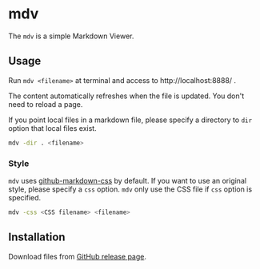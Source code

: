 # mdv

The `mdv` is a simple Markdown Viewer.

## Usage

Run `mdv <filename>` at terminal and access to http://localhost:8888/ .

The content automatically refreshes when the file is updated. You don't need to reload a page.

If you point local files in a markdown file, please specify a directory to `dir` option that local files exist.

```bash
mdv -dir . <filename>
```

### Style

`mdv` uses [github-markdown-css](https://github.com/sindresorhus/github-markdown-css) by default.  If you want to use an original style, please specify a `css` option. `mdv` only use the CSS file if `css` option is specified.

```bash
mdv -css <CSS filename> <filename>
```

## Installation

Download files from [GitHub release page](https://github.com/y-yagi/mdv/releases).
